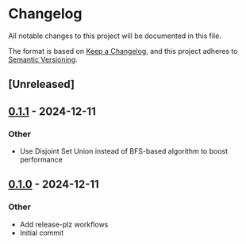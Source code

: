 # Changelog

All notable changes to this project will be documented in this file.

The format is based on [Keep a Changelog](https://keepachangelog.com/en/1.0.0/),
and this project adheres to [Semantic Versioning](https://semver.org/spec/v2.0.0.html).

## [Unreleased]

## [0.1.1](https://github.com/AllenDang/color_reducer/compare/v0.1.0...v0.1.1) - 2024-12-11

### Other

- Use Disjoint Set Union instead of BFS-based algorithm to boost performance

## [0.1.0](https://github.com/AllenDang/color_reducer/releases/tag/v0.1.0) - 2024-12-11

### Other

- Add release-plz workflows
- Initial commit

